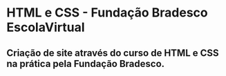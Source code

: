 # HTML e CSS - Fundação Bradesco EscolaVirtual

## Criação de site através do curso de HTML e CSS na prática pela Fundação Bradesco.
